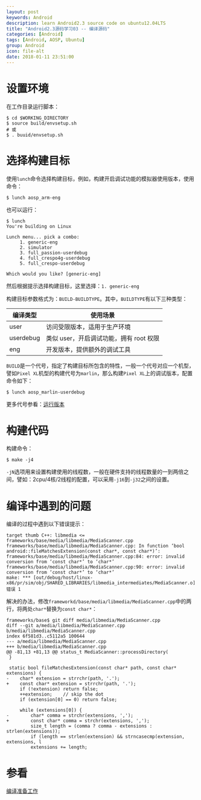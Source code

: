 ```yaml
---
layout: post
keywords: Android
description: learn Android2.3 source code on ubuntu12.04LTS
title: "Android2.3源码学习03 -- 编译源码"
categories: [Android]
tags: [Android, AOSP, Ubuntu]
group: Android
icon: file-alt
date: 2018-01-11 23:51:00
---
```


# 设置环境

在工作目录运行脚本：

    $ cd $WORKING_DIRECTORY
    $ source build/envsetup.sh
    # 或
    $ . buuid/envsetup.sh

<!--excerpt-->

# 选择构建目标

使用`lunch`命令选择构建目标，例如，构建开启调试功能的模拟器使用版本，使用命令：

    $ lunch aosp_arm-eng

也可以运行：

    $ lunch
    You're building on Linux

    Lunch menu... pick a combo:
         1. generic-eng
         2. simulator
         3. full_passion-userdebug
         4. full_crespo4g-userdebug
         5. full_crespo-userdebug

    Which would you like? [generic-eng]

然后根据提示选择构建目标，这里选择：`1. generic-eng`

构建目标参数格式为：`BUILD-BUILDTYPE`。其中，`BUILDTYPE`有以下三种类型：

| 编译类型  |                使用场景                 |
| --------- | --------------------------------------- |
| user      | 访问受限版本，适用于生产环境            |
| userdebug | 类似 user，开启调试功能，拥有 root 权限 |
| eng       | 开发版本，提供额外的调试工具            |

`BUILD`是一个代号，指定了构建目标所包含的特性，一般一个代号对应一个机型，譬如`Pixel XL`机型的构建代号为`marlin`，那么构建`Pixel XL`上的调试版本，配置命令如下：

    $ lunch aosp_marlin-userdebug

更多代号参看：[运行版本](https://source.android.com/source/running)

# 构建代码

构建命令：

    $ make -j4

`-jN`选项用来设置构建使用的线程数，一般在硬件支持的线程数量的一到两倍之间，譬如：2cpu/4核/2线程的配置，可以采用`-j16`到`-j32`之间的设置。

# 编译中遇到的问题

编译的过程中遇到以下错误提示：

    target thumb C++: libmedia <= frameworks/base/media/libmedia/MediaScanner.cpp
    frameworks/base/media/libmedia/MediaScanner.cpp: In function ‘bool android::fileMatchesExtension(const char*, const char*)’:
    frameworks/base/media/libmedia/MediaScanner.cpp:84: error: invalid conversion from ‘const char*’ to ‘char*’
    frameworks/base/media/libmedia/MediaScanner.cpp:90: error: invalid conversion from ‘const char*’ to ‘char*’
    make: *** [out/debug/host/linux-x86/pr/sim/obj/SHARED_LIBRARIES/libmedia_intermediates/MediaScanner.o] 错误 1

解决的办法，修改`frameworkd/base/media/libmedia/MediaScanner.cpp`中的两行，将两处`char*`替换为`const char*`：

    frameworks/base$ git diff media/libmedia/MediaScanner.cpp
    diff --git a/media/libmedia/MediaScanner.cpp b/media/libmedia/MediaScanner.cpp
    index 6f581d3..c5112a5 100644
    --- a/media/libmedia/MediaScanner.cpp
    +++ b/media/libmedia/MediaScanner.cpp
    @@ -81,13 +81,13 @@ status_t MediaScanner::processDirectory(
     }
     
     static bool fileMatchesExtension(const char* path, const char* extensions) {
    -    char* extension = strrchr(path, '.');
    +    const char* extension = strrchr(path, '.');
         if (!extension) return false;
         ++extension;    // skip the dot
         if (extension[0] == 0) return false;
     
         while (extensions[0]) {
    -        char* comma = strchr(extensions, ',');
    +        const char* comma = strchr(extensions, ',');
             size_t length = (comma ? comma - extensions : strlen(extensions));
             if (length == strlen(extension) && strncasecmp(extension, extensions, l
             extensions += length;

# 参看

[编译准备工作](https://source.android.com/source/building)
